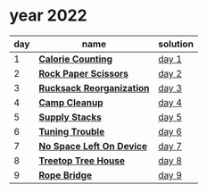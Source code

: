 # year 2022

| day | name | solution |
| --- | --- | --- |
|  1 | **[Calorie Counting](https://adventofcode.com/2022/day/1)** | [day  1](/aoc/src/bin/aoc2022/aoc2022_01.rs) |
|  2 | **[Rock Paper Scissors](https://adventofcode.com/2022/day/02)** | [day  2](/aoc/src/bin/aoc2022/aoc2022_02.rs) |
|  3 | **[Rucksack Reorganization](https://adventofcode.com/2022/day/03)** | [day  3](/aoc/src/bin/aoc2022/aoc2022_03.rs) |
|  4 | **[Camp Cleanup](https://adventofcode.com/2022/day/04)** | [day  4](/aoc/src/bin/aoc2022/aoc2022_04.rs) |
|  5 | **[Supply Stacks](https://adventofcode.com/2022/day/05)** | [day  5](/aoc/src/bin/aoc2022/aoc2022_05.rs) |
|  6 | **[Tuning Trouble](https://adventofcode.com/2022/day/06)** | [day  6](/aoc/src/bin/aoc2022/aoc2022_06.rs) |
|  7 | **[No Space Left On Device](https://adventofcode.com/2022/day/07)** | [day  7](/aoc/src/bin/aoc2022/aoc2022_07.rs) |
|  8 | **[Treetop Tree House](https://adventofcode.com/2022/day/08)** | [day  8](/aoc/src/bin/aoc2022/aoc2022_08.rs) |
|  9 | **[Rope Bridge](https://adventofcode.com/2022/day/09)** | [day  9](/aoc/src/bin/aoc2022/aoc2022_09.rs) |

